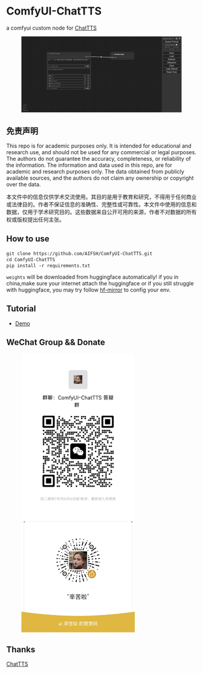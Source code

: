 # ComfyUI-ChatTTS
a comfyui custom node for [ChatTTS](https://github.com/2noise/ChatTTS)
<div>
  <figure>
  <img alt='webpage' src="web.png?raw=true" width="600px"/>
  <figure>
</div>

## 免责声明
This repo is for academic purposes only. It is intended for educational and research use, and should not be used for any commercial or legal purposes. The authors do not guarantee the accuracy, completeness, or reliability of the information. The information and data used in this repo, are for academic and research purposes only. The data obtained from publicly available sources, and the authors do not claim any ownership or copyright over the data.

本文件中的信息仅供学术交流使用。其目的是用于教育和研究，不得用于任何商业或法律目的。作者不保证信息的准确性、完整性或可靠性。本文件中使用的信息和数据，仅用于学术研究目的。这些数据来自公开可用的来源，作者不对数据的所有权或版权提出任何主张。


## How to use
```
git clone https://github.com/AIFSH/ComfyUI-ChatTTS.git
cd ComfyUI-ChatTTS
pip install -r requirements.txt
```
`weights` will be downloaded from huggingface automatically! if you in china,make sure your internet attach the huggingface
or if you still struggle with huggingface, you may try follow [hf-mirror](https://hf-mirror.com/) to config your env.

## Tutorial
- [Demo](https://www.bilibili.com/video/BV1Wt421K7VV)

## WeChat Group && Donate
<div>
  <figure>
  <img alt='Wechat' src="wechat.jpg?raw=true" width="300px"/>
  <img alt='donate' src="donate.jpg?raw=true" width="300px"/>
  <figure>
</div>

## Thanks
[ChatTTS](https://github.com/2noise/ChatTTS)
